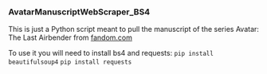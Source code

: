 ### AvatarManuscriptWebScraper_BS4
This is just a Python script meant to pull the manuscript of the series Avatar: The Last Airbender from [fandom.com](https://avatar.fandom.com/wiki/List_of_Avatar:_The_Last_Airbender_episodes)

To use it you will need to install bs4 and requests:
`pip install beautifulsoup4`
`pip install requests`